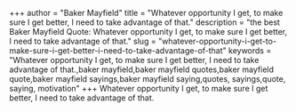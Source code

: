 +++
author = "Baker Mayfield"
title = "Whatever opportunity I get, to make sure I get better, I need to take advantage of that."
description = "the best Baker Mayfield Quote: Whatever opportunity I get, to make sure I get better, I need to take advantage of that."
slug = "whatever-opportunity-i-get-to-make-sure-i-get-better-i-need-to-take-advantage-of-that"
keywords = "Whatever opportunity I get, to make sure I get better, I need to take advantage of that.,baker mayfield,baker mayfield quotes,baker mayfield quote,baker mayfield sayings,baker mayfield saying,quotes, sayings,quote, saying, motivation"
+++
Whatever opportunity I get, to make sure I get better, I need to take advantage of that.
